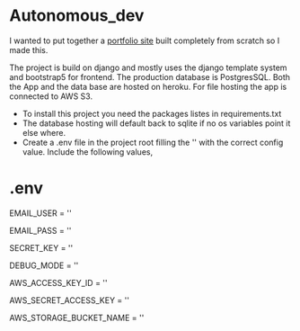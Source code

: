 # Autonomous_dev

I wanted to put together a <a href="https://www.autonomousdev.net/">portfolio site</a> built completely from scratch so I made this. 

The project is build on django and mostly uses the django template system and bootstrap5 for frontend. The production database is PostgresSQL. Both the App and the data base are hosted on heroku. For file hosting the app is connected to AWS S3.

* To install this project you need the packages listes in requirements.txt
* The database hosting will default back to sqlite if no os variables point it else where. 
* Create a .env file in the project root filling the '' with the correct config value. Include the following values, 
# .env
EMAIL_USER = ''

EMAIL_PASS = ''

SECRET_KEY = ''

DEBUG_MODE = ''

AWS_ACCESS_KEY_ID = ''

AWS_SECRET_ACCESS_KEY = ''

AWS_STORAGE_BUCKET_NAME = ''
